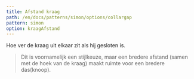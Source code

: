 ```yaml
---
title: Afstand kraag
path: /en/docs/patterns/simon/options/collargap
pattern: simon
option: kraagAfstand
---
```


Hoe ver de kraag uit elkaar zit als hij gesloten is.

> Dit is voornamelijk een stijlkeuze, maar een bredere afstand (samen met de hoek van de kraag) maakt ruimte voor een bredere das(knoop).